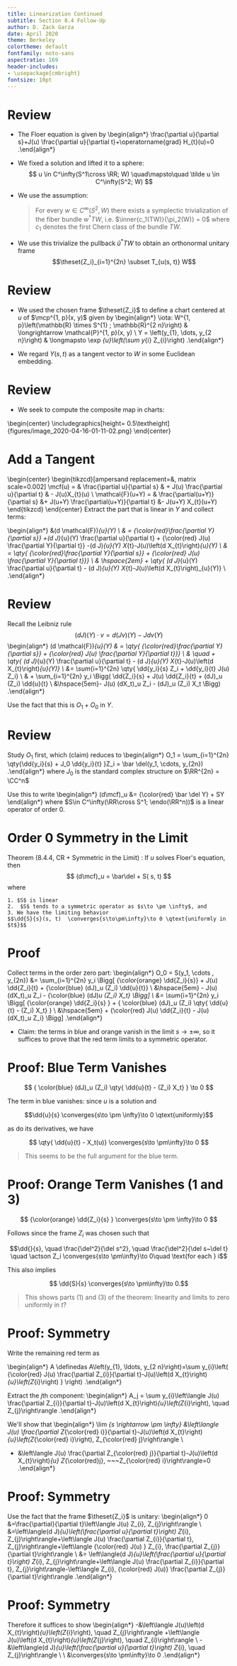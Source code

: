 ```yaml
---
title: Linearization Continued 
subtitle: Section 8.4 Follow-Up 
author: D. Zack Garza
date: April 2020
theme: Berkeley 
colortheme: default 
fontfamily: noto-sans
aspectratio: 169
header-includes:
- \usepackage{cmbright}
fontsize: 10pt
---
```


# Review


- The Floer equation is given by
  \begin{align*}
  \frac{\partial u}{\partial s}+J(u) \frac{\partial u}{\partial t}+\operatorname{grad} H_{t}(u)=0
  .\end{align*}

- We fixed a solution and lifted it to a sphere:
$$
u \in C^\infty(S^1\cross \RR; W) \quad\mapsto\quad \tilde u \in C^\infty(S^2; W) 
$$ 

- We use the assumption: 
  
  > For every $w\in C^\infty(S^2, W)$ there exists a symplectic trivialization of the fiber bundle $w^* TW$, i.e. $\inner{c_1(TW)}{\pi_2(W)} = 0$ where $c_1$ denotes the first Chern class of the bundle $TW$.

- We use this trivialize the pullback $\tilde u ^* TW$ to obtain an orthonormal unitary frame $$\theset{Z_i}_{i=1}^{2n} \subset T_{u(s, t)} W$$ 

# Review

- We used the chosen frame $\theset{Z_i}$ to define a chart centered at $u$ of $\mcp^{1, p}(x, y)$ given by
\begin{align*}
\iota: W^{1, p}\left(\mathbb{R} \times S^{1} ; \mathbb{R}^{2 n}\right) & \longrightarrow \mathcal{P}^{1, p}(x, y) \\
Y = \left(y_{1}, \dots, y_{2 n}\right) & \longmapsto \exp _{u}\left(\sum y_{i} Z_{i}\right)
.\end{align*}


- We regard $Y(s, t)$ as a tangent vector to $W$ in some Euclidean embedding.


# Review

- We seek to compute the composite map in charts:

\begin{center}
\includegraphics[height= 0.5\textheight]{figures/image_2020-04-16-01-11-02.png} 
\end{center}

# Add a Tangent

\begin{center}
\begin{tikzcd}[ampersand replacement=\&, matrix scale=0.002]
\mcf(u) =
\& \frac{\partial u}{\partial s} 
\& + J(u) \frac{\partial u}{\partial t} 
\& - J(u)X_{t}(u) \\
\mathcal{F}(u+Y) =
\& \frac{\partial(u+Y)}{\partial s}
\&+ J(u+Y) \frac{\partial(u+Y)}{\partial t}
\&- J(u+Y) X_{t}(u+Y)
\end{tikzcd}
\end{center}
Extract the part that is linear in $Y$ and collect terms:

\begin{align*}
&(d \mathcal{F})_{u}(Y)  \\
& = {\color{red}\frac{\partial Y}{\partial s}} +(d J)_{u}(Y) \frac{\partial u}{\partial t} + {\color{red} J(u) \frac{\partial Y}{\partial t}} -(d J)_{u}(Y) X_{t}-J(u)\left(d X_{t}\right)_{u}(Y) \\ 
& = 
\qty{ {\color{red}\frac{\partial Y}{\partial s}} + {\color{red} J(u) \frac{\partial Y}{\partial t}}}  \\
& \hspace{2em} + \qty{ (d J)_{u}(Y) \frac{\partial u}{\partial t} - (d J)_{u}(Y) X_{t}-J(u)\left(d X_{t}\right)_{u}(Y)} \\
.\end{align*}


# Review

Recall the Leibniz rule $$(dJ)(Y) \cdot v = d(Jv)(Y) - J dv(Y)$$
\begin{align*}
(d \mathcal{F})_{u}(Y)
& = 
\qty{ {\color{red}\frac{\partial Y}{\partial s}} + {\color{red} J(u) \frac{\partial Y}{\partial t}}}  \\
& \quad + \qty{ (d J)_{u}(Y) \frac{\partial u}{\partial t} - (d J)_{u}(Y) X_{t}-J(u)\left(d X_{t}\right)_{u}(Y)} \\ 
&= \sum_{i=1}^{2n} \qty{ \dd{y_i}{s} Z_i + \dd{y_i}{t} J(u) Z_i} \\
& + \sum_{i=1}^{2n} y_i \Bigg( \dd{Z_i}{s} + J(u) \dd{Z_i}{t} + (dJ)_u (Z_i) \dd{u}{t}  \\
&\hspace{5em}- J(u) (dX_t)_u Z_i - (dJ)_u (Z_i) X_t \Bigg)
.\end{align*}

Use the fact that this is $O_1 + O_0$ in $Y$.

# Review


Study $O_1$ first, which (claim) reduces to 
  \begin{align*}
  O_1 = \sum_{i=1}^{2n} \qty{\dd{y_i}{s} + J_0 \dd{y_i}{t}  }Z_i = \bar \del(y_1, \cdots, y_{2n})
  .\end{align*}
  where $J_0$ is the standard complex structure on $\RR^{2n} = \CC^n$

Use this to write
\begin{align*}
(d\mcf)_u &= {\color{red} \bar \del Y} + SY
\end{align*}
where $S\in C^\infty(\RR\cross S^1; \endo(\RR^n))$ is a linear operator of order 0.

# Order 0 Symmetry in the Limit

Theorem (8.4.4, CR + Symmetric in the Limit)
:   If $u$ solves Floer's equation, then 
    $$
    (d\mcf)_u = \bar\del + S( s, t)
    $$ 
    where 

    1. $S$ is linear 
    2.  $S$ tends to a symmetric operator as $s\to \pm \infty$, and 
    3. We have the limiting behavior
    $$\dd{S}{s}(s, t)  \converges{s\to\pm\infty}\to 0 \qtext{uniformly in $t$}$$



# Proof

Collect terms in the order zero part:
\begin{align*}
O_0 = S(y_1, \cdots , y_{2n}) 
&= \sum_{i=1}^{2n} y_i \Bigg[ {\color{orange} \dd{Z_i}{s}} + J(u) \dd{Z_i}{t} + {\color{blue} (dJ)_u (Z_i) \dd{u}{t}}  \\
&\hspace{5em}  - J(u) (dX_t)_u Z_i - {\color{blue} (dJ)_u (Z_i) X_t} \Bigg] \\
&= \sum_{i=1}^{2n} y_i \Bigg[ {\color{orange} \dd{Z_i}{s} } + { \color{blue} (dJ)_u (Z_i) \qty{ \dd{u}{t} - (Z_i) X_t} } \\
&\hspace{5em} + {\color{red} J(u) \dd{Z_i}{t}  - J(u) (dX_t)_u Z_i} \Bigg]
.\end{align*}

- Claim: the terms in blue and orange vanish in the limit $s \to \pm \infty$, so it suffices to prove that the red term limits to a symmetric operator.

# Proof: Blue Term Vanishes

$$
{ \color{blue} (dJ)_u (Z_i) \qty{ \dd{u}{t} - (Z_i) X_t} } \to 0
$$

The term in blue vanishes: since $u$ is a solution and 
  
$$\dd{u}{s} \converges{s\to \pm \infty}\to 0 \qtext{uniformly}$$

as do its derivatives, we have

$$ \qty{ \dd{u}{t} - X_t(u)} \converges{s\to \pm\infty}\to 0 $$

> This seems to be the full argument for the blue term.

# Proof: Orange Term Vanishes (1 and 3)

$$
{\color{orange} \dd{Z_i}{s} } \converges{s\to \pm \infty}\to 0 
$$

Follows since the frame $Z_i$ was chosen such that 

$$\dd{}{s}, \quad \frac{\del^2}{\del s^2}, \quad \frac{\del^2}{\del s~\del t} \quad \actson Z_i \converges{s\to \pm\infty}\to 0\quad \text{for each } i$$

This also implies

$$ \dd{S}{s} \converges{s\to \pm\infty}\to 0.$$

> This shows parts (1) and (3) of the theorem: linearity and limits to zero uniformly in $t$?

# Proof: Symmetry

Write the remaining red term as 

\begin{align*}
A \definedas A\left(y_{1}, \ldots, y_{2 n}\right)=\sum y_{i}\left( {\color{red} J(u) \frac{\partial Z_{i}}{\partial t}-J(u)\left(d X_{t}\right)_{u}\left(Z_{i}\right) } \right)
.\end{align*}


Extract the $j$th component:
\begin{align*}
A_j = \sum y_{i}\left\langle J(u) \frac{\partial Z_{i}}{\partial t}-J(u)\left(d X_{t}\right)_{u}\left(Z_{i}\right), \quad Z_{j}\right\rangle
.\end{align*}

We'll show that
\begin{align*}
\lim _{s \rightarrow \pm \infty}
&\left\langle J(u) \frac{\partial Z_{\color{red} i}}{\partial t}-J(u)\left(d X_{t}\right)_{u}\left(Z_{\color{red} i}\right), Z_{\color{red} j}\right\rangle \\
- &\left\langle J(u) \frac{\partial Z_{\color{red} j}}{\partial t}-J(u)\left(d X_{t}\right)_{u} Z_{\color{red}j}, ~~~Z_{\color{red} i}\right\rangle=0
.\end{align*}

# Proof: Symmetry

Use the fact that the frame $\theset{Z_i}$ is unitary:
\begin{align*}
0 &=\frac{\partial}{\partial t}\left\langle J(u) Z_{i}, Z_{j}\right\rangle \\
&=\left\langle(d J)_{u}\left(\frac{\partial u}{\partial t}\right) Z_{i}, Z_{j}\right\rangle+\left\langle J(u) \frac{\partial Z_{i}}{\partial t}, Z_{j}\right\rangle+\left\langle {\color{red} J(u) } Z_{i}, \frac{\partial Z_{j}}{\partial t}\right\rangle \\
&=
\left\langle(d J)_{u}\left(\frac{\partial u}{\partial t}\right) Z_{i}, Z_{j}\right\rangle+\left\langle J(u) \frac{\partial Z_{i}}{\partial t}, Z_{j}\right\rangle-\left\langle Z_{i}, {\color{red} J(u)} \frac{\partial Z_{j}}{\partial t}\right\rangle
.\end{align*}

# Proof: Symmetry

Therefore it suffices to show
\begin{align*}
-&\left\langle J(u)\left(d X_{t}\right)_{u}\left(Z_{i}\right), \quad Z_{j}\right\rangle
+\left\langle J(u)\left(d X_{t}\right)_{u}\left(Z_{j}\right), \quad Z_{i}\right\rangle \\
-&\left\langle(d J)_{u}\left(\frac{\partial u}{\partial t}\right) Z_{i}, \quad Z_{j}\right\rangle \\ \\
&\converges{s\to \pm\infty}\to 0
.\end{align*}
